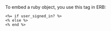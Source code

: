 To embed a ruby object, you use this tag in ERB:

    <%= if user_signed_in? %>
    <% else %>
    <% end %>
